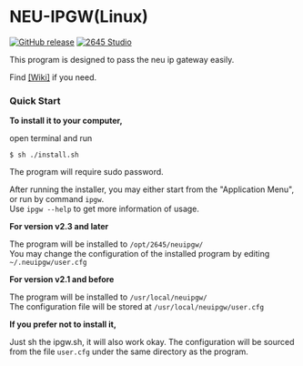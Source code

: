 NEU-IPGW(Linux)
=

[![GitHub release](https://img.shields.io/github/release/2645Corp/neuipgw_linux.svg?maxAge=2592000)](https://github.com/2645Corp/neuipgw_linux/releases)
[![2645 Studio](https://img.shields.io/badge/Powered%20by-2645%20Studio-yellowgreen.svg)](http://www.cool2645.com/)

This program is designed to pass the neu ip gateway easily.

Find [[Wiki]](https://github.com/2645Corp/neu-ipgw_linux/wiki) if you need.

### Quick Start

**To install it to your computer,**

open terminal and run

`$ sh ./install.sh`

The program will require sudo password.

After running the installer, you may either start from the "Application Menu", or run by command `ipgw`. <br>
Use `ipgw --help` to get more information of usage. <br>

**For version v2.3 and later**

The program will be installed to `/opt/2645/neuipgw/` <br>
You may change the configuration of the installed program by editing `~/.neuipgw/user.cfg`

**For version v2.1 and before**

The program will be installed to `/usr/local/neuipgw/` <br>
The configuration file will be stored at `/usr/local/neuipgw/user.cfg`

**If you prefer not to install it,**

Just sh the ipgw.sh, it will also work okay. The configuration will be sourced from the file `user.cfg` under the same directory as the program.
